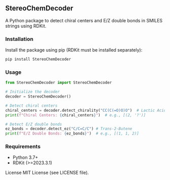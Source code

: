 ## StereoChemDecoder
A Python package to detect chiral centers and E/Z double bonds in SMILES strings using RDKit.


### Installation
Install the package using pip (RDKit must be installed separately):
```bash
pip install StereoChemDecoder
```

### Usage
```python
from StereoChemDecoder import StereoChemDecoder

# Initialize the decoder
decoder = StereoChemDecoder()

# Detect chiral centers
chiral_centers = decoder.detect_chirality("CC(C(=O)O)O")  # Lactic Acid
print(f"Chiral Centers: {chiral_centers}")  # e.g., [(2, '?')]

# Detect E/Z double bonds
ez_bonds = decoder.detect_ez("C/C=C/C") # Trans-2-Butene
print(f"E/Z Double Bonds: {ez_bonds}")  # e.g., [(1, 1, 2)]
```

### Requirements

- Python 3.7+
- RDKit (>=2023.3.1)

License
MIT License (see LICENSE file).
